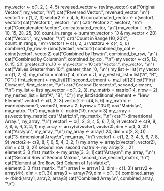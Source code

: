 my_vector <- c(1, 2, 3, 4, 5)
reversed_vector <- rev(my_vector)
cat("Original Vector:", my_vector, "\n")
cat("Reversed Vector:", reversed_vector, "\n")
vector1 <- c(1, 2, 3)
vector2 <- c(4, 5, 6)
concatenated_vector <- c(vector1, vector2)
cat("Vector 1:", vector1, "\n")
cat("Vector 2:", vector2, "\n")
cat("Concatenated Vector:", concatenated_vector, "\n")
my_vector <- c(5, 10, 15, 20, 25, 30)
count_in_range <- sum(my_vector > 10 & my_vector < 20)
cat("Vector:", my_vector, "\n")
cat("Count in Range (10, 20):", count_in_range, "\n")
vector1 <- c(1, 2, 3)
vector2 <- c(4, 5, 6)
combined_by_row <- rbind(vector1, vector2)
combined_by_col <- cbind(vector1, vector2)
cat("Combined by Row:\n", combined_by_row, "\n")
cat("Combined by Column:\n", combined_by_col, "\n")
my_vector <- c(5, 12, 8, 15, 20)
greater_than_10 <- my_vector > 10
cat("Vector:", my_vector, "\n")
cat("Values Greater than 10:", greater_than_10, "\n")
my_list <- list(
  my_vector = c(1, 2, 3),
  my_matrix = matrix(1:4, nrow = 2),
  my_nested_list = list("A", "B", "C")
)
first_element <- my_list[[1]]
second_element <- my_list[[2]]
cat("First Element:", first_element, "\n")
cat("Second Element:\n", second_element, "\n")
my_list <- list(
  my_vector = c(1, 2, 3),
  my_matrix = matrix(1:4, nrow = 2),
  my_nested_list = list("A", "B", "C")
)
my_list$additional_element <- "New Element"
vector1 <- c(1, 2, 3)
vector2 <- c(4, 5, 6)
my_matrix <- matrix(c(vector1, vector2), nrow = 2, byrow = TRUE)
cat("Matrix:\n", my_matrix, "\n")
my_matrix <- matrix(1:9, nrow = 3)
my_array <- as.vector(my_matrix)
cat("Matrix:\n", my_matrix, "\n")
cat("1-dimensional Array:", my_array, "\n")
vector1 <- c(1, 2, 3, 4, 5, 6, 7, 8, 9)
vector2 <- c(9, 8, 7, 6, 5, 4, 3, 2, 1)
my_array <- array(c(vector1, vector2), dim = c(3, 3, 2))
cat("Array:\n", my_array, "\n")
my_array <- array(1:24, dim = c(2, 3, 4))
cat("3-dimensional Array:\n", my_array, "\n")
vector1 <- c(1, 2, 3, 4, 5, 6, 7, 8, 9)
vector2 <- c(9, 8, 7, 6, 5, 4, 3, 2, 1)
my_array <- array(c(vector1, vector2), dim = c(3, 3, 2))
second_row_second_matrix <- my_array[2, , 2]
element_3_3_first_matrix <- my_array[3, 3, 1]
cat("Array:\n", my_array, "\n")
cat("Second Row of Second Matrix:", second_row_second_matrix, "\n")
cat("Element at 3rd Row, 3rd Column of 1st Matrix:", element_3_3_first_matrix, "\n")
array1 <- array(1:3, dim = c(1, 3))
array2 <- array(4:6, dim = c(1, 3))
array3 <- array(7:9, dim = c(1, 3))
combined_array <- rbind(array1, array2, array3)
cat("Combined Array:\n", combined_array, "\n")

